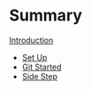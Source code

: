# Summary

[Introduction](./introduction.md)

- [Set Up](./set-up.md)
- [Git Started](./git-started.md)
- [Side Step](./side-step.md) <!-- About side projects contributing to tools you use, when you find a bug -->
